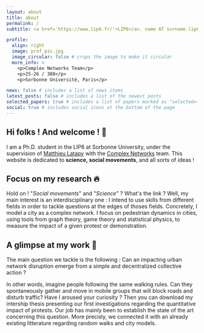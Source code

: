 ```yaml
---
layout: about
title: about
permalink: /
subtitle: <a href='https://www.lip6.fr/'>LIP6</a>. name AT surname.lip6.fr  # Address. Contacts. Moto. Etc.

profile:
  align: right
  image: prof_pic.jpg
  image_circular: false # crops the image to make it circular
  more_info: >
    <p>Complex Networks Team</p>
    <p>25-26 / 308</p>
    <p>Sorbonne Université, Paris</p>

news: false # includes a list of news items
latest_posts: false # includes a list of the newest posts
selected_papers: true # includes a list of papers marked as "selected={true}"
social: true # includes social icons at the bottom of the page
---
```



## Hi folks ! And welcome ! 🦊

I am a Ph.D. student in the LIP6 at Sorbonne University, under the supervision of [Matthieu Latapy](https://www-complexnetworks.lip6.fr/~latapy/) with the [Complex Networks](https://www-complexnetworks.lip6.fr/~latapy/) team.
This website is dedicated to **science, social movements**, and all sorts of ideas !


## Focus on my research 🔥

Hold on ! "*Social movements*" and "*Science*" ? What's the link ?
Well, my main interest is an interdisciplinary one : I intend to use skills from different fields in order to tackle questions at the edges of thoses fields. Concretely, I model a city as a complex network. I focus on pedestrian dynamics in cities, using tools from graph theory, game theory and statistical physics, to measure the impact of a given protest or demonstration.

##  A glimpse at my work 📖

The main question we tackle is the following : Can an impacting urban network disruption emerge from a simple and decentralized collective action ?

In other words, imagine people following the same walking rules. Can they spontaneously gather and move in mobile groups that will block roads and disturb traffic?
Have I aroused your curiosity ? Then you can download my intership thesis presenting our first investigations regarding the quantitative impact of protests. Our job has mainly been to establish the state of the art concerning this question. More precisly, we connected it with an already existing litterature regarding random walks and city models.
